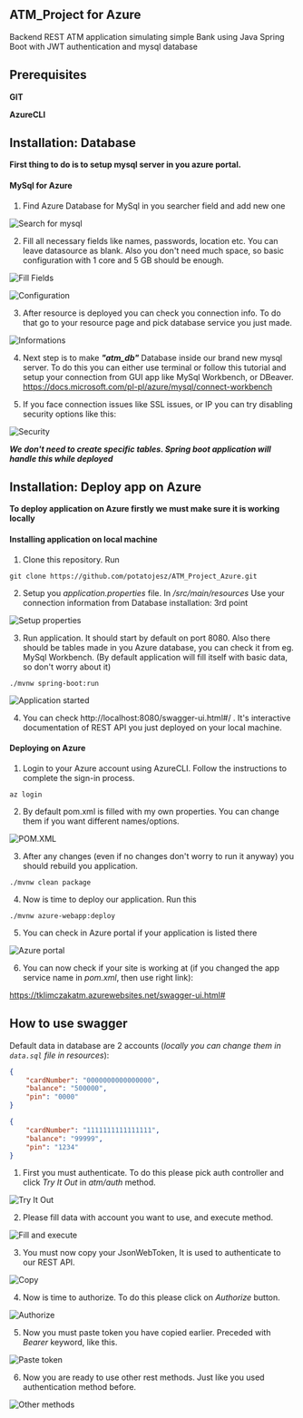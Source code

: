## ATM_Project for Azure

Backend REST ATM application simulating simple Bank using Java Spring Boot with JWT authentication and mysql database

##  Prerequisites

**GIT**

**AzureCLI**

##  Installation: Database

**First thing to do is to setup mysql server in you azure portal.**

####    MySql for Azure

1. Find Azure Database for MySql in you searcher field and add new one

![Search for mysql](https://github.com/potatojesz/ATM_Project_Azure/blob/master/screenshots/db_search.JPG)

2. Fill all necessary fields like names, passwords, location etc. You can leave datasource as blank.
Also you don't need much space, so basic configuration with 1 core and 5 GB should be enough.

![Fill Fields](https://github.com/potatojesz/ATM_Project_Azure/blob/master/screenshots/db_fill_fields.JPG)

![Configuration](https://github.com/potatojesz/ATM_Project_Azure/blob/master/screenshots/db_configuration.JPG)

3. After resource is deployed you can check you connection info. To do that go to your resource page and pick database service you just   made.

![Informations](https://github.com/potatojesz/ATM_Project_Azure/blob/master/screenshots/db_made.JPG)

4. Next step is to make ***"atm_db"*** Database inside our brand new mysql server. To do this you can either use terminal or follow this        tutorial and setup your connection from GUI app like MySql Workbench, or DBeaver. https://docs.microsoft.com/pl-pl/azure/mysql/connect-workbench

5. If you face connection issues like SSL issues, or IP you can try disabling security options like this:

![Security](https://github.com/potatojesz/ATM_Project_Azure/blob/master/screenshots/db_security.JPG)

***We don't need to create specific tables. Spring boot application will handle this while deployed***

##  Installation: Deploy app on Azure

**To deploy application on Azure firstly we must make sure it is working locally**

#### Installing application on local machine

1. Clone this repository. Run
```shell
git clone https://github.com/potatojesz/ATM_Project_Azure.git
```

2. Setup you *application.properties* file. In */src/main/resources* Use your connection information from Database installation: 3rd point

![Setup properties](https://github.com/potatojesz/ATM_Project_Azure/blob/master/screenshots/app_properties.JPG)

3. Run application. It should start by default on port 8080. Also there should be tables made in you Azure database, you can check it from eg. MySql Workbench. (By default application will fill itself with basic data, so don't worry about it)
```shell
./mvnw spring-boot:run
```

![Application started](https://github.com/potatojesz/ATM_Project_Azure/blob/master/screenshots/app_started.JPG)

4. You can check http://localhost:8080/swagger-ui.html#/ .  It's interactive documentation of REST API you just deployed on your local machine.



#### Deploying on Azure

1. Login to your Azure account using AzureCLI. Follow the instructions to complete the sign-in process.
```shell
az login
```

2. By default pom.xml is filled with my own properties. You can change them if you want different names/options.

![POM.XML](https://github.com/potatojesz/ATM_Project_Azure/blob/master/screenshots/app_pom.JPG)

3. After any changes (even if no changes don't worry to run it anyway) you should rebuild you application.
```shell
./mvnw clean package
```

4. Now is time to deploy our application. Run this
```shell
./mvnw azure-webapp:deploy
```

5. You can check in Azure portal if your application is listed there

![Azure portal](https://github.com/potatojesz/ATM_Project_Azure/blob/master/screenshots/app_azure_portal.JPG)

6. You can now check if your site is working at (if you changed the app service name in *pom.xml*, then use right link):

https://tklimczakatm.azurewebsites.net/swagger-ui.html#

## How to use swagger

Default data in database are 2 accounts (_locally you can change them in ```data.sql``` file in resources_):
```json
{
    "cardNumber": "0000000000000000",
    "balance": "500000",
    "pin": "0000"
}
```
```json
{
    "cardNumber": "1111111111111111",
    "balance": "99999",
    "pin": "1234"
}
```


1. First you must authenticate. To do this please pick auth controller and click *Try It Out* in *atm/auth* method.

![Try It Out](https://github.com/potatojesz/ATM_Project_Azure/blob/master/screenshots/swagger_tryit.JPG)

2. Please fill data with account you want to use, and execute method.

![Fill and execute](https://github.com/potatojesz/ATM_Project_Azure/blob/master/screenshots/swagger_execute.JPG)

3. You must now copy your JsonWebToken, It is used to authenticate to our REST API.

![Copy](https://github.com/potatojesz/ATM_Project_Azure/blob/master/screenshots/swagger_copy_token.JPG)

4. Now is time to authorize. To do this please click on *Authorize* button.

![Authorize](https://github.com/potatojesz/ATM_Project_Azure/blob/master/screenshots/swagger_authorize.JPG)

5. Now you must paste token you have copied earlier. Preceded with *Bearer* keyword, like this.

![Paste token](https://github.com/potatojesz/ATM_Project_Azure/blob/master/screenshots/swagger_paste_token.JPG)

6. Now you are ready to use other rest methods. Just like you used authentication method before.

![Other methods](https://github.com/potatojesz/ATM_Project_Azure/blob/master/screenshots/swagger_other_methods.JPG)
